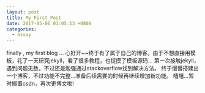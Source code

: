 ```yaml
---
layout: post
title: My First Post
date: 2017-05-06 01:05:13 +0800
categories:
  - essay
---
```

finally , my first blog ...
心好开~~终于有了属于自己的博客。由于不想直接用模板，花了一天研究jekyll，看了很多教程，也捉摸了模板源码...
第一次接触jekyll，遇到问题无数，不过还是勉强通过stackoverflow找到解决方法。
终于慢慢搭建出一个博客，不过功能不完整...准备后续需要的时候再继续增加新功能。
嘻嘻...暂时搁置csdn，再次更博文啦!